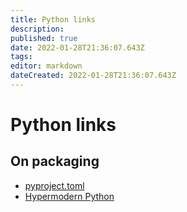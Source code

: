 ```yaml
---
title: Python links
description: 
published: true
date: 2022-01-28T21:36:07.643Z
tags: 
editor: markdown
dateCreated: 2022-01-28T21:36:07.643Z
---
```


# Python links

## On packaging

* [pyproject.toml](https://martin-thoma.com/pyproject-toml/)
* [Hypermodern Python](https://cjolowicz.github.io/posts/hypermodern-python-01-setup/)

